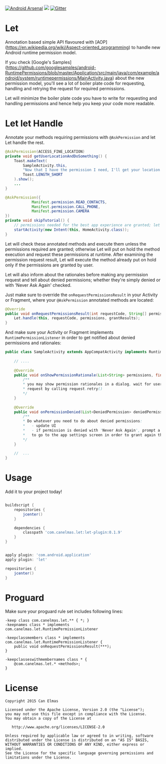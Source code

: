 [![Android Arsenal](https://img.shields.io/badge/Android%20Arsenal-Let-green.svg?style=true)](https://android-arsenal.com/details/1/2843) [![](https://img.shields.io/badge/AndroidWeekly-%23182-red.svg)](http://androidweekly.net/issues/issue-182) [![Gitter](https://badges.gitter.im/canelmas/let.svg)](https://gitter.im/canelmas/let?utm_source=badge&utm_medium=badge&utm_campaign=pr-badge)

Let
====

Annotation based simple API flavoured with [AOP] (https://en.wikipedia.org/wiki/Aspect-oriented_programming) to handle new Android runtime permission model.

If you check [Google's Samples] (https://github.com/googlesamples/android-RuntimePermissions/blob/master/Application/src/main/java/com/example/android/system/runtimepermissions/MainActivity.java) 
about the new permission model, you'll see a lot of boiler plate code for requesting, handling
and retrying the request for required permissions.

Let will minimize the boiler plate code you have to write for requesting and handling permissions and hence 
help you keep your code more readable.  
  
Let let Handle
====

Annotate your methods requiring permissions with `@AskPermission` and let Let handle the rest.
 
```java
@AskPermission(ACCESS_FINE_LOCATION)
private void getUserLocationAndDoSomething() {
    Toast.makeText(
        SampleActivity.this, 
        "Now that I have the permission I need, I'll get your location and do something with it", 
        Toast.LENGTH_SHORT
    ).show();
    ...
}
```

```java
@AskPermission({
            Manifest.permission.READ_CONTACTS,
            Manifest.permission.CALL_PHONE,
            Manifest.permission.CAMERA
})
private void skipTutorial() {
    // permissions needed for the best app experience are granted; let's go to the app's home screen
    startActivity(new Intent(this, HomeActivity.class));
}
```

Let will check these annotated methods and execute them unless the permissions required are granted;
otherwise Let will put on hold the method execution and request these permissions at runtime. After examining 
the permission request result, Let will execute the method already put on hold only if the permissions are granted by user.
  
Let will also inform about the rationales before making any permission request
and tell about denied permissions; whether they're simply denied or with 'Never Ask Again' checked.   
 
Just make sure to override the `onRequestPermissionsResult` in your Activity or Fragment, where your
`@AskPermission` annotated methods are located:

```java
@Override
public void onRequestPermissionsResult(int requestCode, String[] permissions, int[] grantResults) {
    Let.handle(this, requestCode, permissions, grantResults);
}
```

And make sure your Activity or Fragment implements `RuntimePermissionListener` in order to get notified 
about denied permissions and rationales:

```java
public class SampleActivity extends AppCompatActivity implements RuntimePermissionListener {
    
    // ....
    
    @Override
    public void onShowPermissionRationale(List<String> permissions, final RuntimePermissionRequest request) {
        /**
        * you may show permission rationales in a dialog, wait for user confirmation and retry the permission 
        * request by calling request.retry()    
        */               
    }
  
    @Override
    public void onPermissionDenied(List<DeniedPermission> deniedPermissionList) {
        /**
        * Do whatever you need to do about denied permissions:
        *   - update UI
        *   - if permission is denied with 'Never Ask Again', prompt a dialog to tell user
        *   to go to the app settings screen in order to grant again the permission denied 
        */              
    }
    
    //  ...
}
```

Usage
====

Add it to your project today!

```groovy

buildscript {
    repositories {                    
        jcenter()        
    }

    dependencies {        
        classpath 'com.canelmas.let:let-plugin:0.1.9'
    }
}


apply plugin: 'com.android.application'
apply plugin: 'let'

repositories {        
    jcenter()
}
```

Proguard
====

Make sure your proguard rule set includes following lines: 

    -keep class com.canelmas.let.** { *; }
    -keepnames class * implements com.canelmas.let.RuntimePermissionListener

    -keepclassmembers class * implements com.canelmas.let.RuntimePermissionListener {
        public void onRequestPermissionsResult(***);
    }

    -keepclasseswithmembernames class * {
        @com.canelmas.let.* <methods>;
    }

License
====

    Copyright 2015 Can Elmas

    Licensed under the Apache License, Version 2.0 (the "License");
    you may not use this file except in compliance with the License.
    You may obtain a copy of the License at

       http://www.apache.org/licenses/LICENSE-2.0

    Unless required by applicable law or agreed to in writing, software
    distributed under the License is distributed on an "AS IS" BASIS,
    WITHOUT WARRANTIES OR CONDITIONS OF ANY KIND, either express or implied.
    See the License for the specific language governing permissions and
    limitations under the License.
